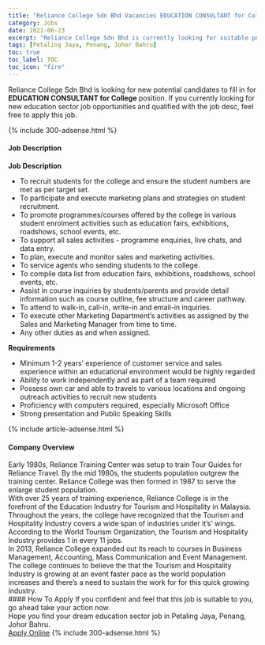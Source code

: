 ```yaml
---
title: "Reliance College Sdn Bhd Vacancies EDUCATION CONSULTANT for College" 
category: Jobs 
date: 2021-06-23 
excerpt: "Reliance College Sdn Bhd is currently looking for suitable person to fill in the EDUCATION CONSULTANT for College which positioned at Petaling Jaya, Penang, Johor Bahru" 
tags: [Petaling Jaya, Penang, Johor Bahru] 
toc: true 
toc_label: TOC 
toc_icon: "fire" 
--- 
```


<p>Reliance College Sdn Bhd is looking for new potential candidates to fill in for <b>EDUCATION CONSULTANT for College</b> position. If you currently looking for new education sector job opportunities and qualified with the job desc, feel free to apply this job.
</p>{% include 300-adsense.html %} 
<div><div><h4>Job Description</h4></div><div><div><span><div><p><strong>Job Description</strong></p><ul><li><span>To recruit students for the college and ensure the student numbers are met as per target set.</span></li><li><span>To participate and execute marketing plans and strategies on student recruitment.</span></li><li><span>To promote programmes/courses offered by the college in various student enrolment activities such as education fairs, exhibitions, roadshows, school events, etc.</span></li><li><span>To support all sales activities - programme enquiries, live chats, and data entry.</span></li><li><span>To plan, execute and monitor sales and marketing activities.</span></li><li><span>To service agents who sending students to the college.</span></li><li><span>To compile data list from education fairs, exhibitions, roadshows, school events, etc.</span></li><li><span>Assist in course inquiries by students/parents and provide detail information such as course outline, fee structure and career pathway.</span></li><li><span>To attend to walk-in, call-in, write-in and email-in inquiries.</span></li><li><span>To execute other Marketing Department&#8217;s activities as assigned by the Sales and Marketing Manager from time to time.</span></li><li><span>Any other duties as and when assigned.</span></li></ul><p><strong>Requirements</strong></p><ul><li><span>Minimum 1-2 years&#8217; experience of customer service and sales experience within an educational environment would be highly regarded</span></li><li><span>Ability to work independently and as part of a team required</span></li><li><span>Possess own car and able to travels to various locations and ongoing outreach activities to recruit new students</span></li><li><span>Proficiency with computers required, especially Microsoft Office</span></li><li><span>Strong presentation and Public Speaking Skills&#160;</span></li></ul></div></span></div></div></div> 
{% include article-adsense.html %} 
<div><div><h4>Company Overview</h4></div><div><div><span><div><div>
	Early 1980s, Reliance Training Center was setup to train Tour Guides for Reliance Travel. By the mid 1980s, the students population outgrew the training center. Reliance College was then formed in 1987 to serve the enlarge student population.</div>
<div>
	With over 25 years of training experience, Reliance College is in the forefront of the Education Industry for Tourism and Hospitality in Malaysia. Throughout the years, the college have recognized that the Tourism and Hospitality Industry covers a wide span of industries under it&#8217;s&#8217; wings. According to the World Tourism Organization, the Tourism and Hospitality Industry provides 1 in every 11 jobs.</div>
<div>
	In 2013, Reliance College expanded out its reach to courses in Business Management, Accounting, Mass Communication and Event Management. The college continues to believe the that the Tourism and Hospitality Industry is growing at an event faster pace as the world population increases and there&#8217;s a need to sustain the work for for this quick growing industry.</div></div></span></div></div></div> 
#### How To Apply 
If you confident and feel that this job is suitable to you, go ahead take your action now. <br/> 
Hope you find your dream education sector job in Petaling Jaya, Penang, Johor Bahru. <br/> 
<a href="https://www.jobstreet.com.my/en/job/education-consultant-for-college-4595322?jobId=jobstreet-my-job-4595322" class="btn btn--info" target="_blank" rel="nofollow noopenner">Apply Online</a> 
{% include 300-adsense.html %} 
